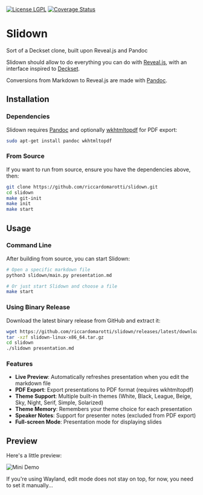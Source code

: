 [![License LGPL](https://img.shields.io/badge/license-GPL_3-brightgreen.svg)](http://www.gnu.org/licenses/gpl-3.0.txt)
[![Coverage Status](https://coveralls.io/repos/github/riccardomarotti/slidown/badge.svg?branch=master)](https://coveralls.io/github/riccardomarotti/slidown?branch=master)

# Slidown

Sort of a Deckset clone, built upon Reveal.js and Pandoc

Slidown should allow to do everything you can do with
[Reveal.js](http://lab.hakim.se/reveal-js), with an interface inspired to
[Deckset](http://www.decksetapp.com/).

Conversions from Markdown to Reveal.js are made with [Pandoc](http://pandoc.org/).

## Installation

### Dependencies

Slidown requires [Pandoc](http://pandoc.org/) and optionally [wkhtmltopdf](https://wkhtmltopdf.org/) for PDF export:

```bash
sudo apt-get install pandoc wkhtmltopdf
```

### From Source

If you want to run from source, ensure you have the dependencies above, then:

```bash
git clone https://github.com/riccardomarotti/slidown.git
cd slidown
make git-init
make init
make start
```

## Usage

### Command Line

After building from source, you can start Slidown:

```bash
# Open a specific markdown file
python3 slidown/main.py presentation.md

# Or just start Slidown and choose a file
make start
```

### Using Binary Release

Download the latest binary release from GitHub and extract it:

```bash
wget https://github.com/riccardomarotti/slidown/releases/latest/download/slidown-linux-x86_64.tar.gz
tar -xzf slidown-linux-x86_64.tar.gz
cd slidown
./slidown presentation.md
```

### Features

- **Live Preview**: Automatically refreshes presentation when you edit the markdown file
- **PDF Export**: Export presentations to PDF format (requires wkhtmltopdf)
- **Theme Support**: Multiple built-in themes (White, Black, League, Beige, Sky, Night, Serif, Simple, Solarized)
- **Theme Memory**: Remembers your theme choice for each presentation
- **Speaker Notes**: Support for presenter notes (excluded from PDF export)
- **Full-screen Mode**: Presentation mode for displaying slides

## Preview

Here's a little preview:

![Mini Demo](https://dl.dropboxusercontent.com/s/od2cfw4ryz6affv/demo-slidown.gif)

If you're using Wayland, edit mode does not stay on top, for now, you need to set
it manually...
